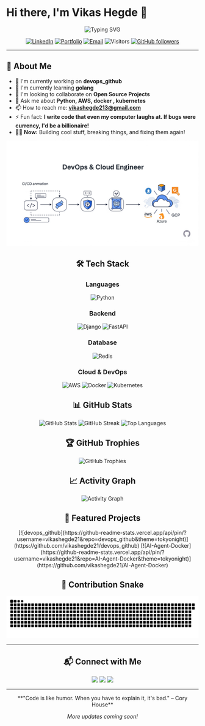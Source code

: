 # Hi there, I'm Vikas Hegde 👋

<div align="center">
  <img src="https://readme-typing-svg.herokuapp.com?font=Fira+Code&pause=500&color=2196F3&center=true&vCenter=true&width=600&lines=Devops+Engineer;Cloud+Engineer;Open+Source+Enthusiast;Always+Learning+New+Things" alt="Typing SVG" />
</div>

<div align="center">

<div align="center">
  
  [![LinkedIn](https://img.shields.io/badge/LinkedIn-%230077B5.svg?logo=linkedin&logoColor=white)](https://www.linkedin.com/in/vikashegde21/)
  [![Portfolio](https://img.shields.io/badge/Portfolio-%23000000.svg?style=flat&logo=firefox&logoColor=#FF7139)](https://github.com/vikashegde21/AI-Agent-Docker.git)
  [![Email](https://img.shields.io/badge/Email-D14836?style=flat&logo=gmail&logoColor=white)](mailto:vikashegde213@gmail.com)
  ![Visitors](https://komarev.com/ghpvc/?username=vikashegde21&label=Profile%20views&color=0e75b6&style=flat)
  [![GitHub followers](https://img.shields.io/github/followers/vikashegde21.svg?style=social&label=Follow&maxAge=2592000)](https://github.com/vikashegde21?tab=followers)
  
</div>

---

<div align="left">

## 🚀 About Me

- 🔭 I'm currently working on **devops_github**
- 🌱 I'm currently learning **golang**
- 👯 I'm looking to collaborate on **Open Source Projects**
- 💬 Ask me about **Python, AWS, docker , kubernetes**
- 📫 How to reach me: **vikashegde213@gmail.com**
- ⚡ Fun fact: **I write code that even my computer laughs at. If bugs were currency, I'd be a billionaire!**
- 🏄‍♂️ **Now:** Building cool stuff, breaking things, and fixing them again!

</div>


<div align="center">
  <img src="assets/header.png" alt="Banner" />
</div>

## 🛠️ Tech Stack

<div align="center">

### Languages
![Python](https://img.shields.io/badge/python-3670A0?style=for-the-badge&logo=python&logoColor=ffdd54)

### Backend
![Django](https://img.shields.io/badge/django-%23092E20.svg?style=for-the-badge&logo=django&logoColor=white)
![FastAPI](https://img.shields.io/badge/FastAPI-005571?style=for-the-badge&logo=fastapi)

### Database
![Redis](https://img.shields.io/badge/redis-%23DD0031.svg?style=for-the-badge&logo=redis&logoColor=white)

### Cloud & DevOps
![AWS](https://img.shields.io/badge/AWS-%23FF9900.svg?style=for-the-badge&logo=amazon-aws&logoColor=white)
![Docker](https://img.shields.io/badge/docker-%230db7ed.svg?style=for-the-badge&logo=docker&logoColor=white)
![Kubernetes](https://img.shields.io/badge/kubernetes-%23326ce5.svg?style=for-the-badge&logo=kubernetes&logoColor=white)

</div>

## 📊 GitHub Stats

<div align="center">
  <img src="https://github-readme-stats.vercel.app/api?username=vikashegde21&theme=tokyonight&hide_border=false&include_all_commits=true&count_private=true" alt="GitHub Stats" />
  <img src="https://github-readme-streak-stats.herokuapp.com/?user=vikashegde21&theme=tokyonight&hide_border=false" alt="GitHub Streak" />
  <img src="https://github-readme-stats.vercel.app/api/top-langs/?username=vikashegde21&theme=tokyonight&hide_border=false&include_all_commits=true&count_private=true&layout=compact" alt="Top Languages" />
</div>

## 🏆 GitHub Trophies

<div align="center">
  <img src="https://github-profile-trophy.vercel.app/?username=vikashegde21&theme=tokyonight&no-frame=false&no-bg=false&margin-w=4" alt="GitHub Trophies" />
</div>

## 📈 Activity Graph

<div align="center">
  <img src="https://github-readme-activity-graph.vercel.app/graph?username=vikashegde21&theme=tokyo-night" alt="Activity Graph" />
</div>

## 🎯 Featured Projects

<div align="center">
[![devops_github](https://github-readme-stats.vercel.app/api/pin/?username=vikashegde21&repo=devops_github&theme=tokyonight)](https://github.com/vikashegde21/devops_github)
[![AI-Agent-Docker](https://github-readme-stats.vercel.app/api/pin/?username=vikashegde21&repo=AI-Agent-Docker&theme=tokyonight)](https://github.com/vikashegde21/AI-Agent-Docker)
</div>

## 🐍 Contribution Snake

<div align="center">
  <img src="https://raw.githubusercontent.com/vikashegde21/vikashegde21/output/snake.svg" alt="Snake animation" />
</div>

---

## 📬 Connect with Me

<div align="center">
  <a href="mailto:vikashegde213@gmail.com"><img src="https://img.shields.io/badge/Email-D14836?style=for-the-badge&logo=gmail&logoColor=white" /></a>
  <a href="https://www.linkedin.com/in/vikashegde21/"><img src="https://img.shields.io/badge/LinkedIn-%230077B5.svg?style=for-the-badge&logo=linkedin&logoColor=white" /></a>
  <a href="https://github.com/vikashegde21"><img src="https://img.shields.io/badge/GitHub-181717?style=for-the-badge&logo=github&logoColor=white" /></a>
</div>

---

<div align="center">
  **"Code is like humor. When you have to explain it, it's bad." – Cory House**
  
  _More updates coming soon!_
</div>
